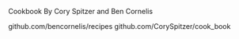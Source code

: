 Cookbook
By Cory Spitzer and Ben Cornelis

github.com/bencornelis/recipes
github.com/CorySpitzer/cook_book
